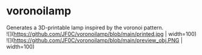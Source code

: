 # voronoilamp
Generates a 3D-printable lamp inspired by the voronoi pattern.  
![](https://github.com/JF0C/voronoilamp/blob/main/printed.jpg | width=100)  
![](https://github.com/JF0C/voronoilamp/blob/main/preview_obj.PNG | width=100)  
